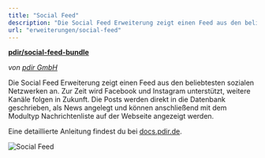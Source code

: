 ```yaml
---
title: "Social Feed"
description: "Die Social Feed Erweiterung zeigt einen Feed aus den beliebtesten sozialen Netzwerken an (Facebook und Instagram)."
url: "erweiterungen/social-feed"
---
```


**[pdir/social-feed-bundle](https://packagist.org/packages/pdir/social-feed-bundle)**

_von [pdir GmbH](https://www.pdir.de)_

Die Social Feed Erweiterung zeigt einen Feed aus den beliebtesten sozialen Netzwerken an. Zur Zeit wird Facebook und 
Instagram unterstützt, weitere Kanäle folgen in Zukunft. Die Posts werden direkt in die Datenbank geschrieben, als 
News angelegt und können anschließend mit dem Modultyp Nachrichtenliste auf der Webseite angezeigt werden.

Eine detaillierte Anleitung findest du bei [docs.pdir.de](https://docs.pdir.de/#/social-feed/index).

![Social Feed](/de/extensions/images/de/social-feed.png?classes=shadow)
